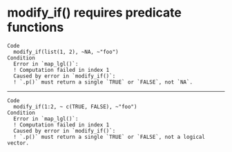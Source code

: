 # modify_if() requires predicate functions

    Code
      modify_if(list(1, 2), ~NA, ~"foo")
    Condition
      Error in `map_lgl()`:
      ! Computation failed in index 1
      Caused by error in `modify_if()`:
      ! `.p()` must return a single `TRUE` or `FALSE`, not `NA`.

---

    Code
      modify_if(1:2, ~ c(TRUE, FALSE), ~"foo")
    Condition
      Error in `map_lgl()`:
      ! Computation failed in index 1
      Caused by error in `modify_if()`:
      ! `.p()` must return a single `TRUE` or `FALSE`, not a logical vector.

